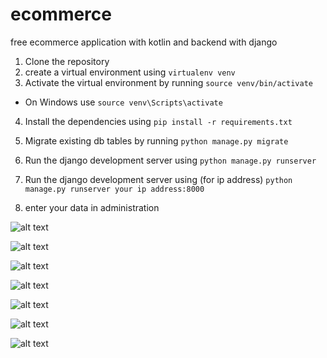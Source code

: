 # ecommerce
free ecommerce application with kotlin and backend with django

1. Clone the repository
2. create a virtual environment using `virtualenv venv`
3. Activate the virtual environment by running `source venv/bin/activate`

- On Windows use `source venv\Scripts\activate`

4. Install the dependencies using `pip install -r requirements.txt`

5. Migrate existing db tables by running `python manage.py migrate`

6. Run the django development server using `python manage.py runserver`


7. Run the django development server using (for ip address) `python manage.py runserver your ip address:8000`

8. enter your data in administration


![alt text](https://alisamadzadeh.ir/ecommerce/Screenshot%202021-04-03%20223147.png)

![alt text](https://alisamadzadeh.ir/ecommerce/Screenshot%202021-04-03%20223729.png)

![alt text](https://alisamadzadeh.ir/ecommerce/Screenshot%202021-04-03%20223754.png)

![alt text](https://alisamadzadeh.ir/ecommerce/Screenshot_2021-04-03%20Change%20Category%20Django%20site%20admin.png)

![alt text](https://alisamadzadeh.ir/ecommerce/Screenshot_2021-04-03%20Change%20product%20Django%20site%20admin.png)

![alt text](https://alisamadzadeh.ir/ecommerce/Screenshot_2021-04-17%20Ecommerce%20API.png)

![alt text](https://alisamadzadeh.ir/ecommerce/Screenshot_2021-04-03%20Select%20Category%20to%20change%20Django%20site%20admin.png)
